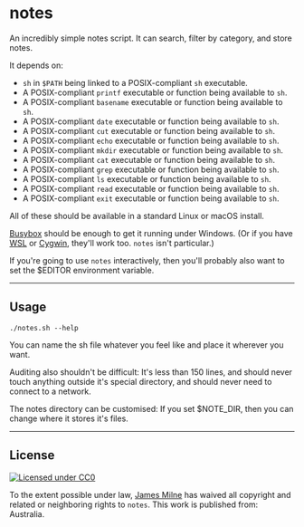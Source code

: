 # notes

An incredibly simple notes script. It can search, filter by category, and store notes.

It depends on:

* ```sh``` in ```$PATH``` being linked to a POSIX-compliant ```sh``` executable.
* A POSIX-compliant ```printf``` executable or function being available to ```sh```.
* A POSIX-compliant ```basename``` executable or function being available to ```sh```.
* A POSIX-compliant ```date``` executable or function being available to ```sh```.
* A POSIX-compliant ```cut``` executable or function being available to ```sh```.
* A POSIX-compliant ```echo``` executable or function being available to ```sh```.
* A POSIX-compliant ```mkdir``` executable or function being available to ```sh```.
* A POSIX-compliant ```cat``` executable or function being available to ```sh```.
* A POSIX-compliant ```grep``` executable or function being available to ```sh```.
* A POSIX-compliant ```ls``` executable or function being available to ```sh```.
* A POSIX-compliant ```read``` executable or function being available to ```sh```.
* A POSIX-compliant ```exit``` executable or function being available to ```sh```.

All of these should be available in a standard Linux or macOS install.

[Busybox](https://www.busybox.net/) should be enough to get it running under Windows. (Or if you have [WSL](https://docs.microsoft.com/en-us/windows/wsl/about) or [Cygwin](https://www.cygwin.com/), they'll work too. ```notes``` isn't particular.)

If you're going to use ```notes``` interactively, then you'll probably also want to set the $EDITOR environment variable.

---

## Usage

```
./notes.sh --help
```

You can name the sh file whatever you feel like and place it wherever you want.

Auditing also shouldn't be difficult: It's less than 150 lines, and should never touch anything outside it's special directory, and should never need to connect to a network.

The notes directory can be customised: If you set $NOTE_DIR, then you can change where it stores it's files.

---

## License

[![Licensed under CC0](https://i.creativecommons.org/p/zero/1.0/88x31.png)](https://creativecommons.org/publicdomain/zero/1.0/)

To the extent possible under law, [James Milne](https://github.com/shakna-israel/notes) has waived all copyright and related or neighboring rights to ```notes```. This work is published from: Australia.
